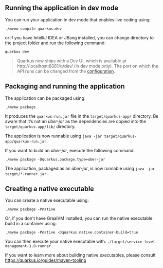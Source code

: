 ## Running the application in dev mode

You can run your application in dev mode that enables live coding using:

```shell script
./mvnw compile quarkus:dev
```

or if you have IntelliJ IDEA or JBang installed, you can change directory to
the project folder and run the following command:

```shell script
quarkus dev
```

> Quarkus now ships with a Dev UI, which is available at http://localhost:8081/q/dev/ (in dev mode only).
> The port on which the API runs can be changed from the [configuration](README.md#configuration).

## Packaging and running the application

The application can be packaged using:

```shell script
./mvnw package
```

It produces the `quarkus-run.jar` file in the `target/quarkus-app/` directory.
Be aware that it’s not an _über-jar_ as the dependencies are copied into the `target/quarkus-app/lib/` directory.

The application is now runnable using `java -jar target/quarkus-app/quarkus-run.jar`.

If you want to build an _über-jar_, execute the following command:

```shell script
./mvnw package -Dquarkus.package.type=uber-jar
```

The application, packaged as an _über-jar_, is now runnable using `java -jar target/*-runner.jar`.

## Creating a native executable

You can create a native executable using:

```shell script
./mvnw package -Pnative
```

Or, if you don't have GraalVM installed, you can run the native executable build in a container using:

```shell script
./mvnw package -Pnative -Dquarkus.native.container-build=true
```

You can then execute your native executable with: `./target/service-level-management-1.0-runner`

If you want to learn more about building native executables, please consult https://quarkus.io/guides/maven-tooling
